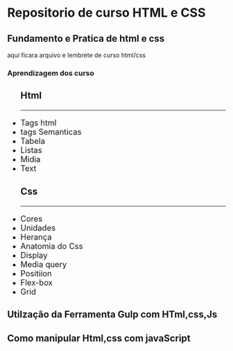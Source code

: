 <h1> Repositorio de curso HTML e CSS  </h1>

<h2>Fundamento e Pratica de  html e css  </h2>
<p> aqui ficara arquivo e lembrete de curso html/css</p>

<h3>Aprendizagem dos curso </h3>

<ul style="font-size:18px;">
<h3> Html </h3>
<hr>
<li> Tags html
<li> tags Semanticas
<li> Tabela
<li> Listas
<li> Midia
<li> Text

<h3> Css</h3> 
<hr>
<li> Cores
<li> Unidades
<li> Herança
<li> Anatomia do Css
<li> Display
<li> Media query
<li> Positiion
<li> Flex-box
<li> Grid
</ul>

<h2> Utilzação da Ferramenta Gulp com HTml,css,Js</h2>
<h2> Como manipular Html,css com javaScript</h2>